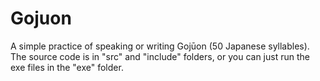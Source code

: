 # Gojuon
A simple practice of speaking or writing Gojūon (50 Japanese syllables). The source code is in "src" and "include" folders, or you can just run the exe files in the "exe" folder.
